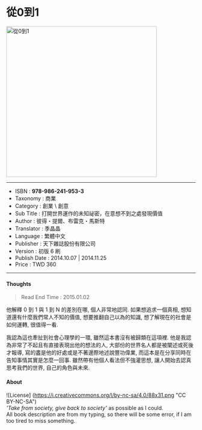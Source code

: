 # 從0到1

<img src="https://github.com/duckscofield/book/blob/master/images/2014.978-986-241-953-3.jpg" alt="從0到1" width="400px">

---

+ ISBN         : **978-986-241-953-3**
+ Taxonomy     : 商業
+ Category     : 創業 \ 創意
+ Sub Title    : 打開世界運作的未知祕密，在意想不到之處發現價值
+ Author       : 彼得・提爾、布雷克・馬斯特
+ Translator   : 季晶晶
+ Language     : 繁體中文
+ Publisher    : 天下雜誌股份有限公司
+ Version      : 初版 6 刷
+ Publish Date : 2014.10.07 | 2014.11.25
+ Price        : TWD 360

---

#### Thoughts

> Read End Time : 2015.01.02

他解釋 0 到 1 與 1 到 N 的差別在哪, 個人非常地認同. 如果想追求一個真相, 想知道還有什麼我們常人不知的價值, 想要推翻自己以為的知識, 想了解現在的社會是如何運轉, 很值得一看.

我認為這也牽扯到社會心理學的一環, 雖然這本書沒有被歸類在這項裡. 他是我認為非常了不起且有直接表現出他的想法的人, 大部份的世界名人都是被闡述或死後才報導, 寫的䀆是他的好處或是不著邊際地述說豐功偉業, 而這本是在分享同時在告知事情其實是怎麼一回事. 雖然帶有他個人看法但不強灌思想, 讓人開始去認真思考我們的世界, 自己的角色與未來.

#### About

![License] (https://i.creativecommons.org/l/by-nc-sa/4.0/88x31.png "CC BY-NC-SA")  
*'Take from society, give back to society'* as possible as I could.  
All book description are from my typing, so there will be some error, if I am too tired to miss something.